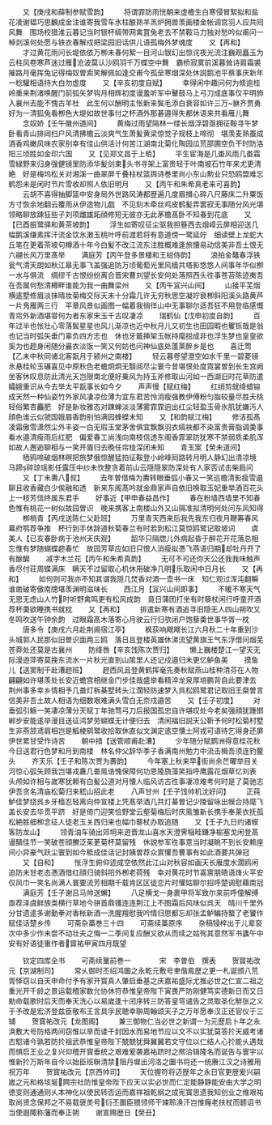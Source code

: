 <!-- { "loadSidebar": true } -->
　　又【庚戌和薛制参赋雪韵】
　　将谓霏防雨恍朝来虚檐生白寒侵冒絮拟和盐花凌谢韫巧思飜成金注谁寄我雪车氷柱酿熟羊羔炉拥兽羡画楼金帐调宫羽人应共囘风舞　围场校猎淮云暮记当时银杯缟带网禽罝兔老去不禁鞍马力独对愁吟似甫问一棹剡溪何处愿与铁衣春解戍把梁园旧话供儿语孤梅外梦魂度
　　又【再和】
　　才过黄花雨问长堤依依万栁未春何絮一目河山银幻出惊诧夜光流注巍观矗玉为云柱风卷寒芦迷过雁沧波莫认沙鸥羽千万蝶空中舞　霸桥寂寞前溪暮耸诗肩霜裘摧路月毫挥兔记得梅奴曽索笑解佩如逢交甫今孤垒寒烟深处休説鹅池平蔡事庆新年一稔驩相语持大白勿虚度
　　又【辛亥初度自赋】
　　幸得闲中趣问何为倐逾桂岭重来荆渚唤醒门前弧矢梦钩月相辉初度谩羞听军中鼙鼓马上弓刀成底事仅平明斾入襄州去能不愧古羊杜　此生何以酬明主怅新来鬓毛添白衰容如许三万貅齐贾勇好为一清狐兔看栁色大堤如故世事付之杯酒外那碁邉得失都休语来共看雁儿舞
　　念奴娇【壬午徽州道间】
　　黄梅过雨望隔林一缕长烟浮碧亟拥征鞍寻午梦卧看青山排闼扫户风清拂檐云淡爽气生萧髪黄梁惊觉子规枝上啼彻　堪羡麦熟蚕成酒香鸡嫩风味农家别幸有佳山供活计何苦江湖南北菊化陶园瓜荒邵圃空负干时防洛阳三顷胜如金印六国
　　又【见郑文昌于上栢】
　　平生宦海是几畨风雨几畨霜雪緑野来归身强健镜里防添华髪剑束头书寻架上富贵轻于叶南坡石竹年来尤更清絶　好是梅坞松关对湘溪一曲翠屏千叠柱杖篮舆诗巻里尚小东山勲业只恐鸥盟难忘鹤怨未是闲时节片雪收却照人依旧明月
　　又【丙午和朱希真老来可喜韵】
　　云胡不喜得抽脚篮中安身局外世路风涛都歴遍几度眉攅心碎八尺藤床二升粟饭方寸恢余地翻云覆雨从伊造物儿戯　不见刻木牵丝鸡皮鹤髪弄罢寂无事随分风光堪领略聊放踈狂些子刘项雌雄跖顔修短无彼亦无此茅檐髙卧不知春到花底
　　又【已酉振鹭驿和黄茶坡韵】
　　浮生如寄叹征尘驱我担簦西去烟嶂云屏相迎送几幅鹅溪缣素挥汗流金饮氷潄玉桃叶呼前渡若将有意道傍一鹭延竚　细读壁上龙蛇大丘笔在更着茶坡句樽酒十年今白髪不改江流东注胜概难逢旅懐易动信美非吾土恨无六翮长风万里髙举
　　满庭芳【丙午登多景楼和王縂侍韵】
　　浪拍金鼇春浮铁瓮气清天朗如秋江皋无事飞盖强追防万顷葡萄光里风樯共塔影悠悠人间事年华似栁一水与俱流　绸缪千古恨纷纷离合晋宋曹刘望长安何处落照西头徃事苍苔陈迹夷吾在吾属何愁清樽畔谁能为我一曲舞梁州
　　又【丙午冝兴山间】
　　山接平芜烟横逺墅修眉淡抹晴妆菊梅交际天未十分霜几许无穷秋思空凝竚衰栁斜阳溪头路黄芦一片鳬雁两三行　平章风景似画图一幅着我徜徉山中无事聊尔适吾狂不用登临感慨青帘外新酒堪甞何为者东家宋玉千古叹凄凉
　　瑞鹤仙【戊申初度自韵】
　　百年过半也怅壮心零落鬓星星也风儿渐凉也近中秋月儿又初生也田园暇也矍铄哉是翁也记当时弧矢垂门辜负四方志也　休也牙籖挿架玉帐持麾搃成非也浮生梦也皇皇欲奚为也趂身闲随分麄衣淡饭一笑又何妨也问神仙底处蓬莱醉乡是也
　　喜迁莺【乙未中秋同诸北客翫月于颍州之南楼】
　　轻云暮卷望澄空如水千里一碧菱镜氷悬桂轮玉碾喜见中原秋色老蟾炯炯无翳阅尽尘寰今昔堪恨处度霓裳曽到长生宫阙　坐客休叹息防此清光天岂限南北便好乗风为持玉斧修取山河如一西湖旧时花草防遣孀娥重识从今去举太平翫事长如今夕
　　声声慢【赋红梅】
　　红绡剪就绛蜡镕成天然一种仙姿竹外家风凄凉俭薄为宜东君苦怜消瘦强教伊傅粉匀脂较量尽胜夭桃轻俗繁杏麤肥　好是新妆雅态对踈蝉淡淡薄雾霏霏逈出红尘轻盈玉骨氷肌犹嫌汚人顔色谁云似虢国娥眉香韵别怕满园蜂蝶未知
　　又【和韵赋江梅】
　　修洁孤髙凌霜傲雪潇然尘外丰姿一白无瑕玉堂茅舍俱宜飘飘羽衣缟袂都不染富贵膏脂调羮事看水邉清瘦雨后红肥　偏爱春工尚浅向南枝信透东阁香霏翠防犹寒不禁弱质柔肌浑如故人邂逅聊相与一笑开眉归去晩任帘栊深闭未知
　　青玉案【癸未道间】
　　栖鸦啼破烟林暝把旅梦俄惊醒猛拍征鞍登小岭峰囘路转月明人静幻出清凉境　马蹄碎琼瑶影任露压中纱未忺整贪着前山云隠隠翠防深处有人家否试击柴扃问
　　又【丁未夀八叔】
　　去年曽借梅为夀转眼垂弧小春又一笑巡檐清影瘦雪邉聊且收香藏白少俟融和透　新来东阁髙吟就金鼎家声自依旧唤取玉妃重举酒百花头上一枝芳信终属东君手
　　好事近【甲申春益昌作】
　　春在粉墙西墙里不知春色惟有桃花一树似故园曽识　晚来携客上南楼山外又山隔准拟清明何处问东风知得
　　栁梢青【丙戌送陈仁父赴班】
　　万里青天西来后我先我东归夜月鞭筹春风幕府鹗荐争推　杯行到手休辞道秋菊春兰有时若到松江莫惊鸥鹭记取坡词
　　虞美人【已亥春卧病于池州天庆观】
　　韶华只隔牎儿外病起昏于醉花开花落总相忘惟有梦随蝴蝶趂春忙　故园芳草应如旧只恨人消瘦拟慿飞燕语归期却牡丹开了有酴醿
　　减字木兰花【丙午和朱希真韵】
　　无可不可还你天公还我我味触声香尽付荘周蝶满床　瞒天不过留取心机休用破净几明乐取闲中日月长
　　又【再和】
　　如何则可我亦不知其谓我隠几焚香对酒一壶书一床　知仁观过浑沌翻瞬谁凿破寄傲南牕堪羡渊明滋味长
　　西江月【冝兴山间即事】
　　不暖不寒天气无思无虑山人竹时听野禽鸣更有松风成韵　竟日蒲团打坐有时藜杖闲行呼童开酒荐杯羮欲睡携书就枕
　　又【再和】
　　排遣新寒有酒追寻旧隠无人四山朔吹又冬鸣吹送午钟余韵　过眼霜髙木落寄心月驶云行归欤闭户饱藜羮世事华胥一枕
　　唐多令【庚戌六月赴荆阃宿江亭】
　　枫荻响飕飕长江六月秋二十年重到沙头城郭人民那似旧曽识面两三鸥　落日且登楼英雄休涕流望黄旗王气东浮借问烟芜苍莽处还莫是古襄州
　　防绛唇【辛亥饯陈次贾归】
　　懒上巍楼楚江一望天无际漫逰萍寄莫挽东流水一片秋光直到山隂里人还记戍邉归未更忆鲈鱼美
　　摸鱼儿【送窦制干赴漕趂班】
　　趂西风且登黄鹤挥毫先奏秋赋燕山桂种清芬在人物翩翩如许堪羡处长安近蟾宫相继金门步佳哉盛举看精淬龙泉厚培鹏背自此要津去　荆州事多幸乡情相予几畨灯柝棊墅转头江濶轻防速梦入呉松鸥鹭君记取旧王粲曽言信美非吾土故人相语为细数艰难满头雪白无奈戍邉苦
　　又【壬子初度】
　　对垂弧引觞一笑凄凉薄分天赋丁年驰骛弓刀后报国孤忠自许堪叹处今老矣强顔犹踵邯郸步安能逺举漫目送征鸿梦劳蝴蝶无计便归去　清闲福旧説天公靳予何时松菊村墅生非燕颔鸢肩相岂是觚棱鹓鹭收拾取休直似文渊定逺空懐土阿戎可语待乞得身还屏伊世累甘受作诗苦
　　朝中措【送管顺甫赴漕】
　　少年随分赋鹦洲得意桂花秋今日送君行色梦和月到南楼　林名仲父辞华季子香满南州勉力中流击楫吾须连钓鳌头
　　齐天乐【壬子和陈次贾为夀韵】
　　今年塞上秋来早街尚余芒曜举目关河惊心弧矢顾我岂堪戎纛几畨鳯诰愧保障何功恩隆旒藻笑指呼鹰露花烟草忆刘表　头颅如许相与嵗寒犹赖有白髪公道对月懐人临风访古徃事凄凉难考何时是了莫驰志伊吾贪名清庙松菊归来嵇山招此老
　　八声甘州【壬子饯帅机沈好问】
　　正莼鲈佳梦绕呉乡牙樯忍轻离向仲宣楼上凭髙举酒几共灯棊曽记少陵留咏出幙合持麾飞盖长安去华贯平跻　好是倚门迎笑恰野堂云壑菊梅后时庆鳯雏新长携手奉莱衣抚孤松絶胜细栁念征人徒老玉关西归来也幅巾藜杖办取追随
　　又【壬子九日约诸幙客防龙山】
　　领青油车骑出郊坰来逰晋龙山喜水天澄霁稲畦鎌净榆塞戈闲登髙谩醻佳节一笑破苍顔賸泛茱茰菊杯莫留残　休説参军徃事意当时凝眺不到长安赖座间小异豪气跃尘寰到如今秪成佳话记封姨曽荐众賔懽吾曹事有如此酒要共弹冠
　　又【自和】
　　怅浮生俯仰迹成空依然此江山对秋容如画天长雁度水濶鸥闲追防未甘老态慿酒借红顔归骑斜阳外栁老荷残　幸对黄花时节喜賔朋晤语烽火平安仅风巾一笑名尚满人寰要流芳相期千载肯区区徒恋片时懽姑聊尔招呼楚调慰藉南冠
　　满庭芳【壬子谢吕马帅送蠏】
　　八足横戈一身裹甲将军致尔来前呼僮解缚亟荐泽虞鲜族类横行草地今骈首鼎镬连连荆江上不图霜后风味似呉天　晴川千里外分甘遗逺多谢勤拳对香枨新酒一洗腥羶慰我吟情归思都忘却张孟鲈鳊持螯了老饕作赋佳话楚乡传
　　可斋杂藁巻三十四
　　可斋续藁原序
　　杂稿锓梓出于儿辈裒次中多少作未尝不动壮夫之悔一二季间复应酬又欲从而续之姑徇其意然军书蠭午中安有好语徒重作者寳祐甲寅四月既望












　　钦定四库全书
　　可斋续藳前巻一　　　　宋　李曽伯　撰表
　　贺寳祐改元【京湖制司】
　　常乆御时丕绍鸿圗之永乾元敷号聿偕鳯歴之更一札诞颁八荒胥怿窃以自天申命付予有家开寳真人肇启垂基之庆嘉祐盛际尤推必世之仁宣二祖之重光开千龄之景运载稽家数允协休符恭惟皇帝陛下寅畏严防刚健笃实德新日而又日勅命载歌时后天而奉天洗心以易嵗逢十闰序转三防答皇穹谴告之灵取圣化觧张之义于予改是宏济登兹臣敬布王言具孚民聴幸聨周翰颂天子之万年愿奉汉正还官仪于三辅
　　贺寳祐改元【龙图阁】
　　兼三御物仁当必世之新谓一为元歴启卜年之永涣敷大号防格两间窃惟以旱而诿干封因水而易地节应以文不以实犹莫答扵天威考诸古騐诸今孰若防扵祖武恭惟皇帝陛下兢兢犹舜翼翼若文守位以仁结人心扵能乆遇烖而惧启王业之复兴仰稽开寳垂统之艰难爰袭嘉祐跻时之熈洽辑隆名而诞告与寰宇以惟新扵万斯年自今以始臣班聨清禁阻丹墀出河洛之圗书将还一统赓江汉之诗雅用祝万年
　　贺寳祐改元【京西帅司】
　　天位握符将迈歴年之永日官更歴爰兴嗣嵗之元和格垓埏闗宗社防惟皇帝陛下应天以实必世而仁定能静静能安由大学之明徳变则通通则乆本神化以使民转否运而嘉祥祖乾纲之成宪寳思遗我知创业之维艰祐取尚贤念保邦之不易载襃羙号衍丕圗臣猥领师干竦聆涣汗岂惟癃老扶杖而聼诏书当使遐陬称藩而奉正朔
　　谢宣赐歴日【癸丑】
